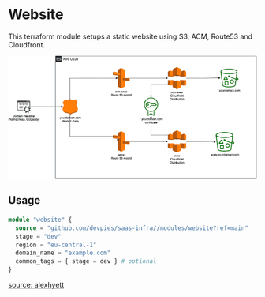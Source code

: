 # Website

This terraform module setups a static website using S3, ACM, Route53 and Cloudfront.

![](docs/arch.png)

## Usage
```terraform
module "website" {
  source = "github.com/devpies/saas-infra//modules/website?ref=main"
  stage = "dev"
  region = "eu-central-1"
  domain_name = "example.com"
  common_tags = { stage = dev } # optional
}
```

[source: alexhyett](https://www.alexhyett.com/terraform-s3-static-website-hosting)
